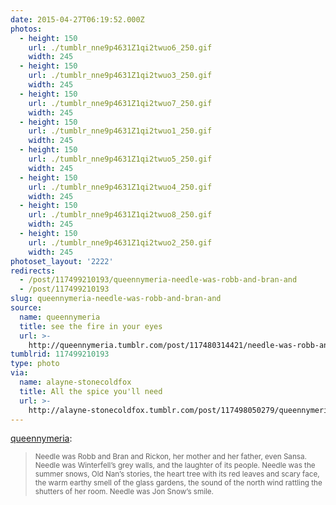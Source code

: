 ```yaml
---
date: 2015-04-27T06:19:52.000Z
photos:
  - height: 150
    url: ./tumblr_nne9p4631Z1qi2twuo6_250.gif
    width: 245
  - height: 150
    url: ./tumblr_nne9p4631Z1qi2twuo3_250.gif
    width: 245
  - height: 150
    url: ./tumblr_nne9p4631Z1qi2twuo7_250.gif
    width: 245
  - height: 150
    url: ./tumblr_nne9p4631Z1qi2twuo1_250.gif
    width: 245
  - height: 150
    url: ./tumblr_nne9p4631Z1qi2twuo5_250.gif
    width: 245
  - height: 150
    url: ./tumblr_nne9p4631Z1qi2twuo4_250.gif
    width: 245
  - height: 150
    url: ./tumblr_nne9p4631Z1qi2twuo8_250.gif
    width: 245
  - height: 150
    url: ./tumblr_nne9p4631Z1qi2twuo2_250.gif
    width: 245
photoset_layout: '2222'
redirects:
  - /post/117499210193/queennymeria-needle-was-robb-and-bran-and
  - /post/117499210193
slug: queennymeria-needle-was-robb-and-bran-and
source:
  name: queennymeria
  title: see the fire in your eyes
  url: >-
    http://queennymeria.tumblr.com/post/117480314421/needle-was-robb-and-bran-and-rickon-her-mother
tumblrid: 117499210193
type: photo
via:
  name: alayne-stonecoldfox
  title: All the spice you'll need
  url: >-
    http://alayne-stonecoldfox.tumblr.com/post/117498050279/queennymeria-needle-was-robb-and-bran-and-rickon
---
```

<p><a class="tumblr_blog" href="http://queennymeria.tumblr.com/post/117480314421">queennymeria</a>:</p>

<blockquote><div><small>Needle was Robb and Bran and Rickon, her mother and her father, even Sansa. Needle was Winterfell’s grey walls, and the laughter of its people. Needle was the summer snows, Old Nan’s stories, the heart tree with its red leaves and scary face, the warm earthy smell of the glass gardens, the sound of the north wind rattling the shutters of her room. Needle was Jon Snow’s smile. </small></div></blockquote>
